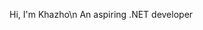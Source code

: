 Hi, I'm Khazho\n
An aspiring .NET developer

<!---
DeRoNick/DeRoNick is a ✨ special ✨ repository because its `README.md` (this file) appears on your GitHub profile.
You can click the Preview link to take a look at your changes.
--->
